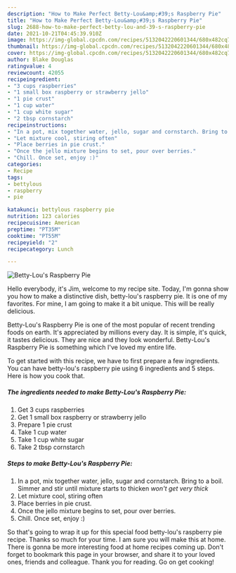 ```yaml
---
description: "How to Make Perfect Betty-Lou&amp;#39;s Raspberry Pie"
title: "How to Make Perfect Betty-Lou&amp;#39;s Raspberry Pie"
slug: 2688-how-to-make-perfect-betty-lou-and-39-s-raspberry-pie
date: 2021-10-21T04:45:39.910Z
image: https://img-global.cpcdn.com/recipes/5132042220601344/680x482cq70/betty-lous-raspberry-pie-recipe-main-photo.jpg
thumbnail: https://img-global.cpcdn.com/recipes/5132042220601344/680x482cq70/betty-lous-raspberry-pie-recipe-main-photo.jpg
cover: https://img-global.cpcdn.com/recipes/5132042220601344/680x482cq70/betty-lous-raspberry-pie-recipe-main-photo.jpg
author: Blake Douglas
ratingvalue: 4
reviewcount: 42055
recipeingredient:
- "3 cups raspberries"
- "1 small box raspberry or strawberry jello"
- "1 pie crust"
- "1 cup water"
- "1 cup white sugar"
- "2 tbsp cornstarch"
recipeinstructions:
- "In a pot, mix together water, jello, sugar and cornstarch. Bring to a boil. Simmer and stir until mixture starts to thicken *won&#39;t get very thick*"
- "Let mixture cool, stiring often"
- "Place berries in pie crust."
- "Once the jello mixture begins to set, pour over berries."
- "Chill. Once set, enjoy :)"
categories:
- Recipe
tags:
- bettylous
- raspberry
- pie

katakunci: bettylous raspberry pie 
nutrition: 123 calories
recipecuisine: American
preptime: "PT35M"
cooktime: "PT55M"
recipeyield: "2"
recipecategory: Lunch

---
```



![Betty-Lou&#39;s Raspberry Pie](https://img-global.cpcdn.com/recipes/5132042220601344/680x482cq70/betty-lous-raspberry-pie-recipe-main-photo.jpg)

Hello everybody, it's Jim, welcome to my recipe site. Today, I'm gonna show you how to make a distinctive dish, betty-lou&#39;s raspberry pie. It is one of my favorites. For mine, I am going to make it a bit unique. This will be really delicious.

Betty-Lou&#39;s Raspberry Pie is one of the most popular of recent trending foods on earth. It's appreciated by millions every day. It is simple, it's quick, it tastes delicious. They are nice and they look wonderful. Betty-Lou&#39;s Raspberry Pie is something which I've loved my entire life.




To get started with this recipe, we have to first prepare a few ingredients. You can have betty-lou&#39;s raspberry pie using 6 ingredients and 5 steps. Here is how you cook that.

<!--inarticleads1-->

##### The ingredients needed to make Betty-Lou&#39;s Raspberry Pie:

1. Get 3 cups raspberries
1. Get 1 small box raspberry or strawberry jello
1. Prepare 1 pie crust
1. Take 1 cup water
1. Take 1 cup white sugar
1. Take 2 tbsp cornstarch




<!--inarticleads2-->

##### Steps to make Betty-Lou&#39;s Raspberry Pie:

1. In a pot, mix together water, jello, sugar and cornstarch. Bring to a boil. Simmer and stir until mixture starts to thicken *won&#39;t get very thick*
1. Let mixture cool, stiring often
1. Place berries in pie crust.
1. Once the jello mixture begins to set, pour over berries.
1. Chill. Once set, enjoy :)




So that's going to wrap it up for this special food betty-lou&#39;s raspberry pie recipe. Thanks so much for your time. I am sure you will make this at home. There is gonna be more interesting food at home recipes coming up. Don't forget to bookmark this page in your browser, and share it to your loved ones, friends and colleague. Thank you for reading. Go on get cooking!
